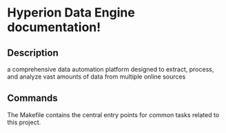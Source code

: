 # Hyperion Data Engine documentation!

## Description

a comprehensive data automation platform designed to extract, process, and analyze vast amounts of data from multiple online sources

## Commands

The Makefile contains the central entry points for common tasks related to this project.


